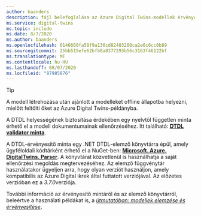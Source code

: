 ```yaml
---
author: baanders
description: fájl belefoglalása az Azure Digital Twins-modellek érvényesítéséhez
ms.service: digital-twins
ms.topic: include
ms.date: 8/7/2020
ms.author: baanders
ms.openlocfilehash: 0146660fa50f9a136cd82483200ca2e6c6cc0b89
ms.sourcegitcommit: 25bb515efe62bfb8a8377293b56c3163f46122bf
ms.translationtype: MT
ms.contentlocale: hu-HU
ms.lasthandoff: 08/07/2020
ms.locfileid: "87985876"
---
```

> [!TIP]
> A modell létrehozása után ajánlott a modelleket offline állapotba helyezni, mielőtt feltölti őket az Azure Digital Twins-példányba.

A DTDL helyességének biztosítása érdekében egy nyelvtől független minta érhető el a modell dokumentumainak ellenőrzéséhez. Itt található: [**DTDL validator minta**](https://docs.microsoft.com/samples/azure-samples/dtdl-validator/dtdl-validator).

A DTDL-érvényesítő minta egy .NET DTDL-elemző könyvtárra épül, amely ügyféloldali kódtárként érhető el a NuGet-ben: [**Microsoft. Azure. DigitalTwins. Parser**](https://nuget.org/packages/Microsoft.Azure.DigitalTwins.Parser/). A könyvtárat közvetlenül is használhatja a saját ellenőrzési megoldás megtervezéséhez. Az elemző függvénytár használatakor ügyeljen arra, hogy olyan verziót használjon, amely kompatibilis az Azure Digital ikrek által futtatott verziójával. Az előzetes verzióban ez a *3.7.0*verziója.

További információ az érvényesítő mintáról és az elemző könyvtárról, beleértve a használati példákat is, a [*útmutatóban: modellek elemzése és érvényesítése*](../articles/digital-twins/how-to-parse-models.md).